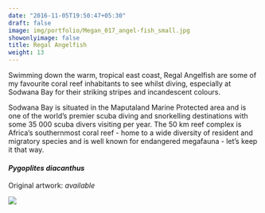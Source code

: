 ```yaml
---
date: "2016-11-05T19:50:47+05:30"
draft: false
image: img/portfolio/Megan_017_angel-fish_small.jpg
showonlyimage: false
title: Regal Angelfish
weight: 13
---
```


Swimming down the warm, tropical east coast, Regal Angelfish are some of my favourite coral reef inhabitants to see whilst diving, especially at Sodwana Bay for their striking stripes and incandescent colours.

<!--more-->

Sodwana Bay is situated in the Maputaland Marine Protected area and is one of the world’s premier scuba diving and snorkelling destinations with some 35 000 scuba divers visiting per year. The 50 km reef complex is Africa’s southernmost coral reef - home to a wide diversity of resident and migratory species and is well known for endangered megafauna - let’s keep it that way.

#### *Pygoplites diacanthus*
Original artwork: *available*

![][1]

[1]: /img/portfolio/Megan_017_angel-fish.png
